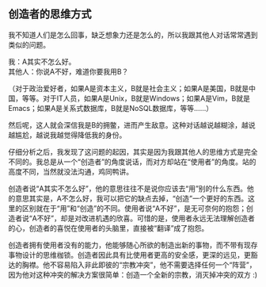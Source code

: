 <div class="inner">
<h2>创造者的思维方式</h2>
<p>我不知道人们是怎么回事，缺乏想象力还是怎么的，所以我跟其他人对话常常遇到类似的问题。</p>
<p>我：A其实不怎么好。<br />
其他人：你说A不好，难道你要我用B？</p>
<p>（对于政治爱好者，如果A是资本主义，B就是社会主义；如果A是美国，B就是中国，等等。对于IT人员，如果A是Unix，B就是Windows；如果A是Vim，B就是Emacs；如果A是关系式数据库，B就是NoSQL数据库，等等……）</p>
<p>然后呢，这人就会深信我是B的拥鳖，进而产生敌意。这种对话越说越糊涂，越说越尴尬，越说我越觉得降低我的身份。</p>
<p>仔细分析之后，我发现了这问题的起因，其实是因为我跟其他人的思维方式是完全不同的。我总是从一个“创造者”的角度说话，而对方却站在“使用者”的角度。站的高度不同，当然就没法沟通，鸡同鸭讲。</p>
<p>创造者说“A其实不怎么好”，他的意思往往不是说你应该去“用”别的什么东西。他的意思其实是，A不怎么好，我可以把它的缺点去掉，“创造”一个更好的东西。这里的区别就在于“用”和“创造”的不同。使用者说“A不好”，是无可奈何的抱怨；创造者说“A不好”，却是对改进机遇的欣喜。可惜的是，使用者永远无法理解创造者的心，创造者的喜悦在使用者的头脑里，直接被“翻译”成了抱怨。</p>
<p>创造者拥有使用者没有的能力，他能够随心所欲的制造出新的事物，而不带有现存事物设计的思维枷锁。创造者因此具有比使用者更高的安全感，更深的远见，更豁达的胸襟。他不容易陷入非此即彼的“宗教冲突”，他不需要选择任何一个“阵营”，因为他对这种冲突的解决方案很简单：创造一个全新的宗教，消灭掉冲突的双方 :)</p>
</div>
    